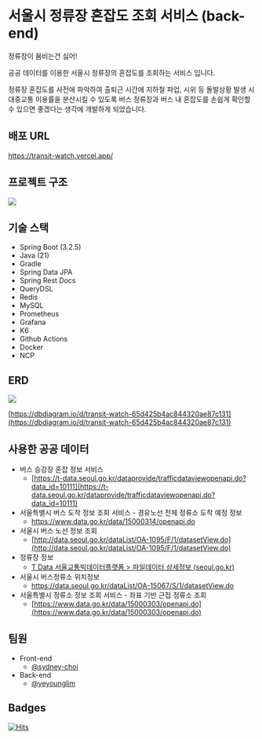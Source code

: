 # 서울시 정류장 혼잡도 조회 서비스 (back-end)
정류장이 붐비는건 싫어!

공공 데이터를 이용한 서울시 정류장의 혼잡도를 조회하는 서비스 입니다.

정류장 혼잡도를 사전에 파악하여 출퇴근 시간에 지하철 파업, 시위 등 돌발상황 발생 시 대중교통 이용률을 분산시킬 수 있도록 버스 정류장과 버스 내 혼잡도를 손쉽게 확인할 수 있으면 좋겠다는 생각에 개발하게 되었습니다.

## 배포 URL
https://transit-watch.vercel.app/

## 프로젝트 구조
![](https://i.imgur.com/Y8fa1V1.png)


## 기술 스택

- Spring Boot (3.2.5)
- Java (21)
- Gradle
- Spring Data JPA
- Spring Rest Docs
- QueryDSL
- Redis
- MySQL
- Prometheus 
- Grafana 
- K6
- Github Actions 
- Docker 
- NCP

## ERD 
![](https://i.imgur.com/7i3RRMK.png)

[https://dbdiagram.io/d/transit-watch-65d425b4ac844320ae87c131](https://dbdiagram.io/d/transit-watch-65d425b4ac844320ae87c131)


## 사용한 공공 데이터
- 버스 승강장 혼잡 정보 서비스
	- [https://t-data.seoul.go.kr/dataprovide/trafficdataviewopenapi.do?data_id=10111](https://t-data.seoul.go.kr/dataprovide/trafficdataviewopenapi.do?data_id=10111)
- 서울특별시 버스 도착 정보 조회 서비스 - 경유노선 전체 정류소 도착 예정 정보
	- https://www.data.go.kr/data/15000314/openapi.do
- 서울시 버스 노선 정보 조회
	- [http://data.seoul.go.kr/dataList/OA-1095/F/1/datasetView.do](http://data.seoul.go.kr/dataList/OA-1095/F/1/datasetView.do)
- 정류장 정보
	- [T Data 서울교통빅데이터플랫폼 > 파일데이터 상세정보 (seoul.go.kr)](https://t-data.seoul.go.kr/dataprovide/trafficdataviewfile.do?data_id=64)
- 서울시 버스정류소 위치정보
	- https://data.seoul.go.kr/dataList/OA-15067/S/1/datasetView.do 
- 서울특별시 정류소 정보 조회 서비스 - 좌표 기반 근접 정류소 조회
	- [https://www.data.go.kr/data/15000303/openapi.do](https://www.data.go.kr/data/15000303/openapi.do)

## 팀원
- Front-end
	- [@sydney-choi](https://github.com/sydney-choi)
- Back-end
	- [@yeyounglim](https://www.github.com/yeyounglim)


## Badges
[![Hits](https://hits.seeyoufarm.com/api/count/incr/badge.svg?url=https%3A%2F%2Fgithub.com%2Ftransit-watch%2Fback-end&count_bg=%2379C83D&title_bg=%23555555&icon=&icon_color=%23E7E7E7&title=hits&edge_flat=false)](https://github.com/transit-watch/back-end)
